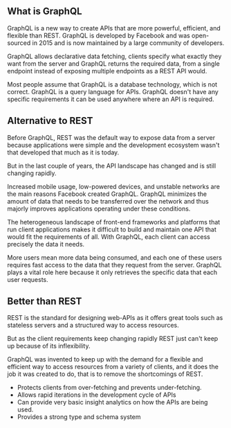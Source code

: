 ## What is GraphQL

GraphQL is a new way to create APIs that are more powerful, efficient, and flexible than REST. GraphQL is developed by Facebook and was open-sourced in 2015 and is now maintained by a large community of developers.

GraphQL allows declarative data fetching, clients specify what exactly they want from the server and GraphQL returns the required data, from a single endpoint instead of exposing multiple endpoints as a REST API would. 

Most people assume that GraphQL is a database technology, which is not correct. GraphQL is a query language for APIs. GraphQL doesn't have any specific requirements it can be used anywhere where an API is required.

## Alternative to REST

Before GraphQL, REST was the default way to expose data from a server because applications were simple and the development ecosystem wasn't that developed that much as it is today. 

But in the last couple of years, the API landscape has changed and is still changing rapidly.

Increased mobile usage, low-powered devices, and unstable networks are the main reasons Facebook created GraphQL. GraphQL minimizes the amount of data that needs to be transferred over the network and thus majorly improves applications operating under these conditions.

The heterogeneous landscape of front-end frameworks and platforms that run client applications makes it difficult to build and maintain one API that would fit the requirements of all. With GraphQL, each client can access precisely the data it needs.

More users mean more data being consumed, and each one of these users requires fast access to the data that they request from the server. GraphQL plays a vital role here because it only retrieves the specific data that each user requests.

## Better than REST

REST is the standard for designing web-APIs as it offers great tools such as stateless servers and a structured way to access resources.

But as the client requirements keep changing rapidly REST just can't keep up because of its inflexibility.

GraphQL was invented to keep up with the demand for a flexible and efficient way to access resources from a variety of clients, and it does the job it was created to do, that is to remove the shortcomings of REST.

- Protects clients from over-fetching and prevents under-fetching.
- Allows rapid iterations in the development cycle of APIs
- Can provide very basic insight analytics on how the APIs are being used.
- Provides a strong type and schema system
